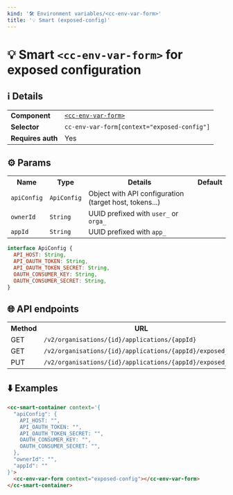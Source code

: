 ```yaml
---
kind: '🛠 Environment variables/<cc-env-var-form>'
title: '💡 Smart (exposed-config)'
---
```

# 💡 Smart `<cc-env-var-form>` for exposed configuration

## ℹ️ Details

<table>
  <tr><td><strong>Component    </strong> <td><a href="https://www.clever-cloud.com/doc/clever-components/?path=/story/%F0%9F%9B%A0-environment-variables-cc-env-var-form--default-story"><code>&lt;cc-env-var-form&gt;</code></a>
  <tr><td><strong>Selector     </strong> <td><code>cc-env-var-form[context="exposed-config"]</code>
  <tr><td><strong>Requires auth</strong> <td>Yes
</table>

## ⚙️ Params

<table>
  <tr><th>Name                   <th>Type                   <th>Details                                                     <th>Default
  <tr><td><code>apiConfig</code> <td><code>ApiConfig</code> <td>Object with API configuration (target host, tokens...)      <td>
  <tr><td><code>ownerId</code>   <td><code>String</code>    <td>UUID prefixed with <code>user_</code> or <code>orga_</code> <td>
  <tr><td><code>appId</code>     <td><code>String</code>    <td>UUID prefixed with <code>app_</code>                        <td>
</table>

```js
interface ApiConfig {
  API_HOST: String,
  API_OAUTH_TOKEN: String,
  API_OAUTH_TOKEN_SECRET: String,
  OAUTH_CONSUMER_KEY: String,
  OAUTH_CONSUMER_SECRET: String,
}
```

## 🌐 API endpoints

<!-- List API endpoints used by the component here with the details. -->

<table>
  <tr><th>Method <th>URL                                                               <th>Cache?
  <tr><td>GET    <td><code>/v2/organisations/{id}/applications/{appId}</code>             <td>Default
  <tr><td>GET    <td><code>/v2/organisations/{id}/applications/{appId}/exposed_env</code> <td>Default
  <tr><td>PUT    <td><code>/v2/organisations/{id}/applications/{appId}/exposed_env</code> <td>Default
</table>

## ⬇️️ Examples

```html
<cc-smart-container context='{
  "apiConfig": {
    API_HOST: "",
    API_OAUTH_TOKEN: "",
    API_OAUTH_TOKEN_SECRET: "",
    OAUTH_CONSUMER_KEY: "",
    OAUTH_CONSUMER_SECRET: "",
  },
  "ownerId": "",
  "appId": ""
}'>
  <cc-env-var-form context="exposed-config"></cc-env-var-form>
</cc-smart-container>
```
